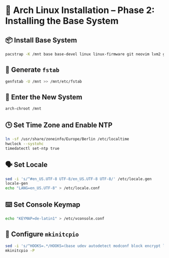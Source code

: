 # 💾 Arch Linux Installation – Phase 2: Installing the Base System

## 📦 Install Base System

```bash
pacstrap -K /mnt base base-devel linux linux-firmware git neovim lvm2 grub efibootmgr zsh xdg-user-dirs networkmanager intel-ucode openssh btrfs-progs
```

## 🧾 Generate `fstab`

```bash
genfstab -U /mnt >> /mnt/etc/fstab
```

## 🐚 Enter the New System

```bash
arch-chroot /mnt
```

## 🕒 Set Time Zone and Enable NTP

```bash
ln -sf /usr/share/zoneinfo/Europe/Berlin /etc/localtime
hwclock --systohc
timedatectl set-ntp true
```

## 🗣️ Set Locale

```bash
sed -i 's/^#en_US.UTF-8 UTF-8/en_US.UTF-8 UTF-8/' /etc/locale.gen
locale-gen
echo "LANG=en_US.UTF-8" > /etc/locale.conf
```

## ⌨️ Set Console Keymap

```bash
echo "KEYMAP=de-latin1" > /etc/vconsole.conf
```

## 🔐 Configure `mkinitcpio`

```bash
sed -i 's/^HOOKS=.*/HOOKS=(base udev autodetect modconf block encrypt lvm2 filesystems fsck)/' /etc/mkinitcpio.conf
mkinitcpio -P
```
